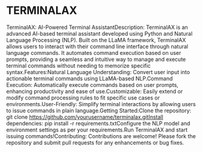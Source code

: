 # TERMINALAX
TerminalAX: AI-Powered Terminal AssistantDescription: TerminalAX is an advanced AI-based terminal assistant developed using Python and Natural Language Processing (NLP). Built on the LLaMA framework, TerminalAX allows users to interact with their command line interface through natural language commands. It automates command execution based on user prompts, providing a seamless and intuitive way to manage and execute terminal commands without needing to memorize specific syntax.Features:Natural Language Understanding: Convert user input into actionable terminal commands using LLaMA-based NLP.Command Execution: Automatically execute commands based on user prompts, enhancing productivity and ease of use.Customizable: Easily extend or modify command processing rules to fit specific use cases or environments.User-Friendly: Simplify terminal interactions by allowing users to issue commands in plain language.Getting Started:Clone the repository: git clone https://github.com/yourusername/terminalax.gitInstall dependencies: pip install -r requirements.txtConfigure the NLP model and environment settings as per your requirements.Run TerminalAX and start issuing commands!Contributing: Contributions are welcome! Please fork the repository and submit pull requests for any enhancements or bug fixes.
